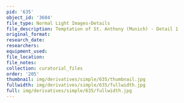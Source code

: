 ```yaml
---
pid: '635'
object_id: '3604'
file_type: Normal Light Images›Details
file_description: Temptation of St. Anthony (Munich) - Detail 1
original_format:
research_date:
researchers:
equipment_used:
file_location:
file_notes:
collection: curatorial_files
order: '205'
thumbnail: img/derivatives/simple/635/thumbnail.jpg
fullwidth: img/derivatives/simple/635/fullwidth.jpg
full: img/derivatives/simple/635/fullwidth.jpg
---
```

